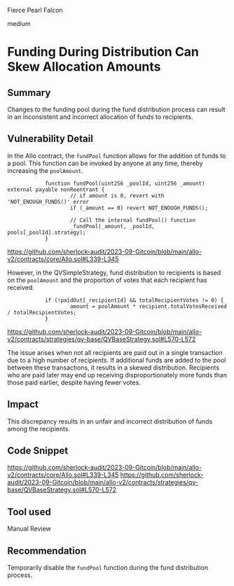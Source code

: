 Fierce Pearl Falcon

medium

# Funding During Distribution Can Skew Allocation Amounts
## Summary

Changes to the funding pool during the fund distribution process can result in an inconsistent and incorrect allocation of funds to recipients.

## Vulnerability Detail

In the Allo contract, the `fundPool` function allows for the addition of funds to a pool. This function can be invoked by anyone at any time, thereby increasing the `poolAmount`.

                function fundPool(uint256 _poolId, uint256 _amount) external payable nonReentrant {
                        // if amount is 0, revert with 'NOT_ENOUGH_FUNDS()' error
                        if (_amount == 0) revert NOT_ENOUGH_FUNDS();

                        // Call the internal fundPool() function
                        _fundPool(_amount, _poolId, pools[_poolId].strategy);
                }

https://github.com/sherlock-audit/2023-09-Gitcoin/blob/main/allo-v2/contracts/core/Allo.sol#L339-L345

However, in the QVSimpleStrategy, fund distribution to recipients is based on the `poolAmount` and the proportion of votes that each recipient has received.

                if (!paidOut[_recipientId] && totalRecipientVotes != 0) {
                        amount = poolAmount * recipient.totalVotesReceived / totalRecipientVotes;
                }

https://github.com/sherlock-audit/2023-09-Gitcoin/blob/main/allo-v2/contracts/strategies/qv-base/QVBaseStrategy.sol#L570-L572

The issue arises when not all recipients are paid out in a single transaction due to a high number of recipients. If additional funds are added to the pool between these transactions, it results in a skewed distribution. Recipients who are paid later may end up receiving disproportionately more funds than those paid earlier, despite having fewer votes.

## Impact

This discrepancy results in an unfair and incorrect distribution of funds among the recipients.

## Code Snippet

https://github.com/sherlock-audit/2023-09-Gitcoin/blob/main/allo-v2/contracts/core/Allo.sol#L339-L345
https://github.com/sherlock-audit/2023-09-Gitcoin/blob/main/allo-v2/contracts/strategies/qv-base/QVBaseStrategy.sol#L570-L572

## Tool used

Manual Review

## Recommendation

Temporarily disable the `fundPool` function during the fund distribution process.